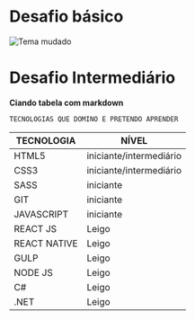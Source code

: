 # Desafio básico

![Tema mudado](https://drive.google.com/file/d/1dngrMqW2KsMuJEVa1tuC1AExYfVk9ZF2/view?usp=sharing)


# Desafio Intermediário 

**Ciando tabela com markdown**

`TECNOLOGIAS QUE DOMINO E PRETENDO APRENDER`

TECNOLOGIA     |     NÍVEL
---------------|----------
HTML5 | iniciante/intermediário
CSS3  | iniciante/intermediário
SASS  |  iniciante
GIT  |  iniciante
JAVASCRIPT  |  iniciante
REACT JS |  Leigo
REACT NATIVE  |  Leigo
GULP  |  Leigo
NODE JS  |  Leigo
C#  |  Leigo
.NET  |  Leigo








